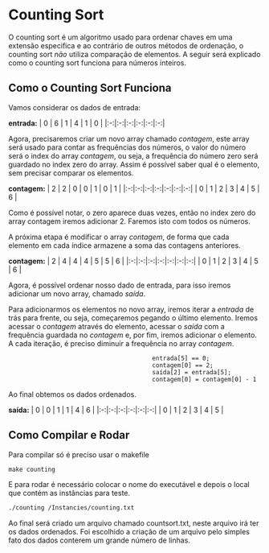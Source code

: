 # Counting Sort

O counting sort é um algoritmo usado para ordenar chaves em uma extensão especifica e ao contrário de outros métodos de ordenação, o counting sort *não* utiliza comparação de elementos. A seguir será explicado como o counting sort funciona para números inteiros.

## Como o Counting Sort Funciona

Vamos considerar os dados de entrada:

**entrada:**
| 0 | 6 | 1 | 4 | 1 | 0 |
|:-:|:-:|:-:|:-:|:-:|:-:|

<!-- Add input array -->

Agora, precisaremos criar um novo array chamado *contagem*, este array será usado para contar as frequências dos números, o valor do número será o index do array *contagem*, ou seja, a frequência do número zero será guardado no index zero do array. Assim é possível saber qual é o elemento, sem precisar comparar os elementos.

**contagem:**
| 2 | 2 | 0 | 0 | 1 | 0 | 1 |
|:-:|:-:|:-:|:-:|:-:|:-:|:-:|
| 0 | 1 | 2 | 3 | 4 | 5 | 6 |

Como é possível notar, o zero aparece duas vezes, então no index zero do array contagem iremos adicionar 2. Faremos isto com todos os números.

A próxima etapa é modificar o array *contagem*, de forma que cada elemento em cada índice armazene a soma das contagens anteriores.

**contagem:**
| 2 | 4 | 4 | 4 | 5 | 5 | 6 |
|:-:|:-:|:-:|:-:|:-:|:-:|:-:|
| 0 | 1 | 2 | 3 | 4 | 5 | 6 |

Agora, é possível ordenar nosso dado de entrada, para isso iremos adicionar um novo array, chamado *saída*.

Para adicionarmos os elementos no novo array, iremos iterar a *entrada* de trás para frente, ou seja, começaremos pegando o último elemento. Iremos acessar o *contagem* através do elemento, acessar o *saída* com a frequência guardada no *contagem* e, por fim, iremos adicionar o elemento. A cada iteração, é preciso diminuir a frequência no array *contagem*.

                                            entrada[5] == 0;
                                            contagem[0] == 2;
                                            saída[2] = entrada[5];
                                            contagem[0] = contagem[0] - 1

Ao final obtemos os dados ordenados.

**saída:**
| 0 | 0 | 1 | 1 | 4 | 6 |
|:-:|:-:|:-:|:-:|:-:|:-:|
| 0 | 1 | 2 | 3 | 4 | 5 |

## Como Compilar e Rodar

Para compilar só é preciso usar o makefile

```Makefile
make counting
```

E para rodar é necessário colocar o nome do executável e depois o local que contém as instâncias para teste.

```bash
./counting /Instancies/counting.txt
```

Ao final será criado um arquivo chamado countsort.txt, neste arquivo irá ter os dados ordenados. Foi escolhido a criação de um arquivo pelo simples fato dos dados conterem um grande número de linhas.
